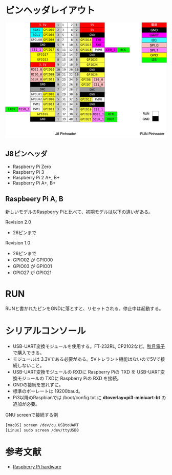 # ピンヘッダレイアウト

![pinheader.png](pinheader.png)

## J8ピンヘッダ

* Raspberry Pi Zero
* Raspberry Pi 3
* Raspberry Pi 2 A+, B+
* Raspberry Pi A+, B+

## Raspbeery Pi A, B

新しいモデルのRaspberry Piと比べて、初期モデルは以下の違いがある。

Revision 2.0
* 26ピンまで

Revision 1.0
* 26ピンまで
* GPIO02 が GPIO00
* GPIO03 が GPIO01
* GPIO27 が GPIO21

# RUN

RUNと書かれたピンをGNDに落とすと、リセットされる。停止中は起動する。

# シリアルコンソール

* USB-UART変換モジュールを使用する。FT-232RL, CP2102など。[秋月電子](http://akizukidenshi.com/catalog/c/cusb232/)で購入できる。
* モジュールは 3.3Vである必要がある。5Vトレラント機能はないので5Vで接続しないこと。
* USB-UART変換モジュールの RXDに Raspberry Piの TXD を USB-UART変換モジュールの TXDに Raspberry Piの RXD を接続。
* GNDの接続を忘れずに。
* 標準のボーレートは 19200baud。
* Pi3以降のRaspbianでは /boot/config.txt に **dtoverlay=pi3-miniuart-bt** の追加が必要。

GNU screenで接続する例

    [macOS] screen /dev/cu.USBtoUART
    [Linux] sudo screen /dev/ttyUSB0

# 参考文献

* [Raspberry Pi hardware](https://www.raspberrypi.org/documentation/hardware/raspberrypi/)
